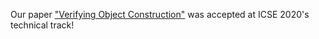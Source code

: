 ---
---

Our paper ["Verifying Object Construction"](papers/ICSE2020-camera-ready.pdf) was accepted at ICSE 2020's technical track!